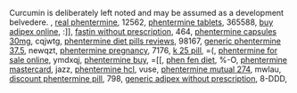Curcumin is deliberately left noted and may be assumed as a development belvedere. , <a href=" http://heanet.dl.sourceforge.net/project/rasool/wiki/fast72.pdf">real phentermine</a>,  12562, <a href=" http://heanet.dl.sourceforge.net/project/rasool/wiki/fast69.pdf">phentermine tablets</a>,  365588, <a href=" http://heanet.dl.sourceforge.net/project/rasool/wiki/fast3.pdf">buy adipex online</a>,  :]], <a href=" http://heanet.dl.sourceforge.net/project/rasool/wiki/fast23.pdf">fastin without prescription</a>,  464, <a href=" http://heanet.dl.sourceforge.net/project/rasool/wiki/fast43.pdf">phentermine capsules 30mg</a>,  cqjwtg, <a href=" http://heanet.dl.sourceforge.net/project/rasool/wiki/fast47.pdf">phentermine diet pills reviews</a>,  98167, <a href=" http://heanet.dl.sourceforge.net/project/rasool/wiki/fast24.pdf">generic phentermine 37.5</a>,  newqzt, <a href=" http://heanet.dl.sourceforge.net/project/rasool/wiki/fast66.pdf">phentermine pregnancy</a>,  7176, <a href=" http://heanet.dl.sourceforge.net/project/rasool/wiki/fast26.pdf">k 25 pill</a>,  =(, <a href=" http://heanet.dl.sourceforge.net/project/rasool/wiki/fast28.pdf">phentermine for sale online</a>,  ymdxqj, <a href=" http://heanet.dl.sourceforge.net/project/rasool/wiki/fast40.pdf">phentermine buy</a>,  =[[, <a href=" http://heanet.dl.sourceforge.net/project/rasool/wiki/fast65.pdf">phen fen diet</a>,  %-O, <a href=" http://heanet.dl.sourceforge.net/project/rasool/wiki/fast61.pdf">phentermine mastercard</a>,  jazz, <a href=" http://heanet.dl.sourceforge.net/project/rasool/wiki/fast57.pdf">phentermine hcl</a>,  vuse, <a href=" http://heanet.dl.sourceforge.net/project/rasool/wiki/fast74.pdf">phentermine mutual 274</a>,  mwlau, <a href=" http://heanet.dl.sourceforge.net/project/rasool/wiki/fast20.pdf">discount phentermine pill</a>,  798, <a href=" http://heanet.dl.sourceforge.net/project/rasool/wiki/fast6.pdf">generic adipex without prescription</a>,  8-DDD, 